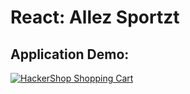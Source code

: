 # React: Allez Sportzt

## Application Demo:

<a href="https://allezsports1.github.io/frontend" target="_blank">
    <img src="" alt="HackerShop Shopping Cart" />
</a>